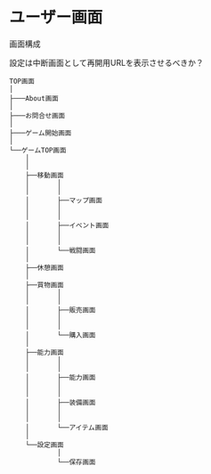 # ユーザー画面

画面構成


設定は中断画面として再開用URLを表示させるべきか？

```shell-sesshion
TOP画面
│
├───About画面
│
├───お問合せ画面
│
├───ゲーム開始画面
│
└──ゲームTOP画面
	│
	│
	├──移動画面
	│		│
	│		│
	│		├──マップ画面
	│		│
	│		│
	│		├──イベント画面
	│		│
	│		│
	│		└──戦闘画面
	│
	├──休憩画面
	│
	├──買物画面
	│		│
	│		│
	│		├──販売画面
	│		│
	│		│
	│		└──購入画面
	│
	├──能力画面
	│		│
	│		│
	│		├──能力画面
	│		│
	│		│
	│		├──装備画面
	│		│
	│		│
	│		└──アイテム画面
	│
	└──設定画面
			│
			└──保存画面
```
